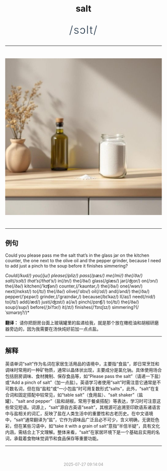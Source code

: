<div align="center">

# salt

<div style="margin: 30px 0;">
<h1 style="font-size: 2.5em; font-weight: 300; letter-spacing: 2px; margin: 0; color: #2c3e50;">
/sɔlt/
</h1>
</div>

</div>

---

<div align="center" style="margin: 40px 0;">

![salt](images/salt.png)

</div>

---

## 例句

Could you please pass me the salt that’s in the glass jar on the kitchen counter, the one next to the olive oil and the pepper grinder, because I need to add just a pinch to the soup before it finishes simmering?

*Could(/kʊd/) you(/ju/) please(/pliz/) pass(/pæs/) me(/mi/) the(/ðə/) salt(/sɔlt/) that’s(/that’s*/) in(/ɪn/) the(/ðə/) glass(/glæs/) jar(/ʤɑr/) on(/ɔn/) the(/ðə/) kitchen(/ˈkɪʧən/) counter,(/ˈkaʊntər,/) the(/ðə/) one(/wən/) next(/nɛkst/) to(/tɪ/) the(/ðə/) olive(/ˈɑlɪv/) oil(/ɔɪl/) and(/ənd/) the(/ðə/) pepper(/ˈpɛpər/) grinder,(/ˈgraɪndər,/) because(/bɪˈkəz/) I(/aɪ/) need(/nid/) to(/tɪ/) add(/æd/) just(/ʤɪst/) a(/ə/) pinch(/pɪnʧ/) to(/tɪ/) the(/ðə/) soup(/sup/) before(/ˌbiˈfɔr/) it(/ɪt/) finishes(/ˈfɪnɪʃɪz/) simmering?(/ˈsɪmərɪŋ?/)*

**翻译：** 请你把厨房台面上玻璃罐里的盐递给我，就是那个放在橄榄油和胡椒研磨器旁边的，因为我需要在汤快炖好前加一点点盐。

---

## 解释

英语单词“salt”作为名词在家居生活用品的语境中，主要指“食盐”，即日常烹饪和调味时常用的一种矿物质，通常以晶体状出现，主要成分是氯化钠。具体使用场合包括厨房调味、食材腌制、保存食品等，如“Please pass the salt”（请递一下盐）或“Add a pinch of salt”（加一点盐）。英语学习者使用“salt”时需注意它通常是不可数名词，但在指“盐粒”或“一小包盐”时可用复数形式“salts”，此外，“salt”在复合词和固定搭配中较常见，如“table salt”（食用盐）、“salt shaker”（盐罐）、“salt and pepper”（盐和胡椒，常用于餐桌搭配）等表达，学习时可注意这些常见短语。词源上，“salt”源自古英语“sealt”，其根源可追溯至印欧语系诸语言中与盐相关的词汇，反映了盐在人类生活中的重要性和古老历史。在中文语境中，“salt”通常翻译为“盐”，它作为调味品广泛且必不可少，含义明确，无褒贬色彩，但在某些习语中，如“take it with a grain of salt”意指“半信半疑”，具有文化内涵，需结合上下文理解。整体来看，“salt”在家居环境下是一个基础且实用的名词，承载着食物味觉调节和食品保存等重要功能。


---

<div align="center" style="margin-top: 50px;">
<small style="color: #999; font-size: 0.9em;">2025-07-27 09:14:04</small>
</div>
